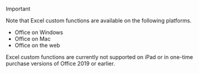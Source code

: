 > [!IMPORTANT]
> Note that Excel custom functions are available on the following platforms.
> - Office on Windows
> - Office on Mac
> - Office on the web
>
> Excel custom functions are currently not supported on iPad or in one-time purchase versions of Office 2019 or earlier.
